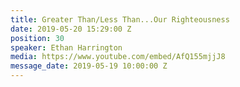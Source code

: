 ```yaml
---
title: Greater Than/Less Than...Our Righteousness
date: 2019-05-20 15:29:00 Z
position: 30
speaker: Ethan Harrington
media: https://www.youtube.com/embed/AfQ155mjjJ8
message_date: 2019-05-19 10:00:00 Z
---
```


